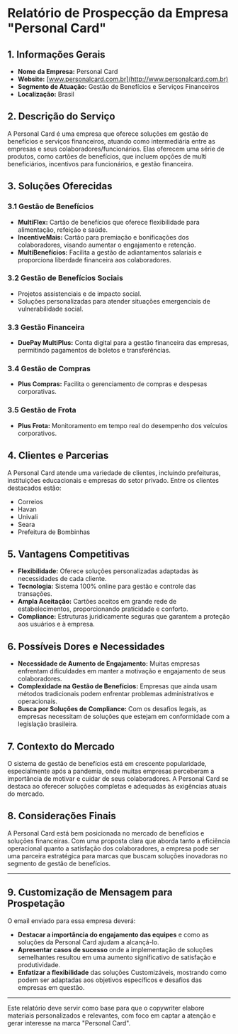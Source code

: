 # Relatório de Prospecção da Empresa "Personal Card"

## 1. Informações Gerais
- **Nome da Empresa:** Personal Card
- **Website:** [www.personalcard.com.br](http://www.personalcard.com.br)
- **Segmento de Atuação:** Gestão de Benefícios e Serviços Financeiros
- **Localização:** Brasil

## 2. Descrição do Serviço
A Personal Card é uma empresa que oferece soluções em gestão de benefícios e serviços financeiros, atuando como intermediária entre as empresas e seus colaboradores/funcionários. Elas oferecem uma série de produtos, como cartões de benefícios, que incluem opções de multi beneficiários, incentivos para funcionários, e gestão financeira.

## 3. Soluções Oferecidas
### 3.1 Gestão de Benefícios
- **MultiFlex:** Cartão de benefícios que oferece flexibilidade para alimentação, refeição e saúde.
- **IncentiveMais:** Cartão para premiação e bonificações dos colaboradores, visando aumentar o engajamento e retenção.
- **MultiBenefícios:** Facilita a gestão de adiantamentos salariais e proporciona liberdade financeira aos colaboradores.

### 3.2 Gestão de Benefícios Sociais
- Projetos assistenciais e de impacto social.
- Soluções personalizadas para atender situações emergenciais de vulnerabilidade social.

### 3.3 Gestão Financeira
- **DuePay MultiPlus:** Conta digital para a gestão financeira das empresas, permitindo pagamentos de boletos e transferências.

### 3.4 Gestão de Compras
- **Plus Compras:** Facilita o gerenciamento de compras e despesas corporativas.

### 3.5 Gestão de Frota
- **Plus Frota:** Monitoramento em tempo real do desempenho dos veículos corporativos.

## 4. Clientes e Parcerias
A Personal Card atende uma variedade de clientes, incluindo prefeituras, instituições educacionais e empresas do setor privado. Entre os clientes destacados estão:
- Correios
- Havan
- Univali
- Seara
- Prefeitura de Bombinhas

## 5. Vantagens Competitivas
- **Flexibilidade:** Oferece soluções personalizadas adaptadas às necessidades de cada cliente.
- **Tecnologia:** Sistema 100% online para gestão e controle das transações.
- **Ampla Aceitação:** Cartões aceitos em grande rede de estabelecimentos, proporcionando praticidade e conforto.
- **Compliance:** Estruturas juridicamente seguras que garantem a proteção aos usuários e à empresa.

## 6. Possíveis Dores e Necessidades
- **Necessidade de Aumento de Engajamento:** Muitas empresas enfrentam dificuldades em manter a motivação e engajamento de seus colaboradores.
- **Complexidade na Gestão de Benefícios:** Empresas que ainda usam métodos tradicionais podem enfrentar problemas administrativos e operacionais.
- **Busca por Soluções de Compliance:** Com os desafios legais, as empresas necessitam de soluções que estejam em conformidade com a legislação brasileira.

## 7. Contexto do Mercado
O sistema de gestão de benefícios está em crescente popularidade, especialmente após a pandemia, onde muitas empresas perceberam a importância de motivar e cuidar de seus colaboradores. A Personal Card se destaca ao oferecer soluções completas e adequadas às exigências atuais do mercado.

## 8. Considerações Finais
A Personal Card está bem posicionada no mercado de benefícios e soluções financeiras. Com uma proposta clara que aborda tanto a eficiência operacional quanto a satisfação dos colaboradores, a empresa pode ser uma parceira estratégica para marcas que buscam soluções inovadoras no segmento de gestão de benefícios.

---

## 9. Customização de Mensagem para Prospetação
O email enviado para essa empresa deverá:
- **Destacar a importância do engajamento das equipes** e como as soluções da Personal Card ajudam a alcançá-lo.
- **Apresentar casos de sucesso** onde a implementação de soluções semelhantes resultou em uma aumento significativo de satisfação e produtividade.
- **Enfatizar a flexibilidade** das soluções Customizáveis, mostrando como podem ser adaptadas aos objetivos específicos e desafios das empresas em questão.

---

Este relatório deve servir como base para que o copywriter elabore materiais personalizados e relevantes, com foco em captar a atenção e gerar interesse na marca "Personal Card".